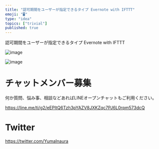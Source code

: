 ```yaml
---
title: "認可期間をユーザーが指定できるタイプ Evernote with IFTTT"
emoji: "🖥"
type: "idea"
topics: ["trivial"]
published: true
---
```


認可期間をユーザーが指定できるタイプ Evernote with IFTTT

![image](https://user-images.githubusercontent.com/13635059/51419087-22f05e80-1bcb-11e9-8ef8-fd0ad89a12f2.png)

![image](https://user-images.githubusercontent.com/13635059/51419103-41eef080-1bcb-11e9-86e3-511dbad08659.png)








<!-- Update From Qiita API -->

# チャットメンバー募集


何か質問、悩み事、相談などあればLINEオープンチャットもご利用ください。

https://line.me/ti/g2/eEPltQ6Tzh3pYAZV8JXKZqc7PJ6L0rpm573dcQ





# Twitter


https://twitter.com/YumaInaura


<!-- Update From Qiita API -->


